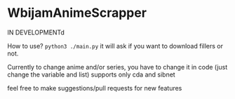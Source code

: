 # WbijamAnimeScrapper
IN DEVELOPMENTd


How to use? 
```python3 ./main.py```
it will ask if you want to download fillers or not.

Currently to change anime and/or series, you have to change it in code (just change the variable and list)
supports only cda and sibnet

feel free to make suggestions/pull requests for new features
